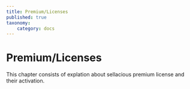 ```yaml
---
title: Premium/Licenses
published: true
taxonomy:
    category: docs
---
```


# Premium/Licenses

This chapter consists of explation about sellacious premium license and their activation.